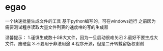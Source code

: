 # egao
一个快速批量生成文件的工具
基于python编写的，可在windows运行
之前因为需要测试程序读取大量文件列表的速度啥的写的生成器

温馨提示：
1.谨慎生成数十GB大文件，因为一旦启动很难关闭
2.最好不要生成大文件，废硬盘
3.不要用于非法用途
4.程序开源，但是二开转载留版权谢谢
